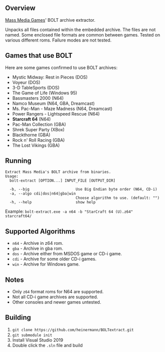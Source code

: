 ## Overview
[Mass Media Games](https://en.wikipedia.org/wiki/Mass_Media_Games)' BOLT archive extractor.

Unpacks all files contained within the embedded archive. The files are not named. Some enclosed file formats are common between games. Tested on various different roms. Failure modes are not tested.

## Games that use BOLT
Here are some games confirmed to use BOLT archives:
- Mystic Midway: Rest in Pieces (DOS)
- Voyeur (DOS)
- 3-D TableSports (DOS)
- The Game of Life (Windows 95)
- Bassmasters 2000 (N64)
- Namco Museum (N64, GBA, Dreamcast)
- Ms. Pac-Man - Maze Madness (N64, Dreamcast)
- Power Rangers - Lightspeed Rescue (N64)
- **Starcraft 64** (N64)
- Pac-Man Collection (GBA)
- Shrek Super Party (XBox)
- Blackthorne (GBA)
- Rock n' Roll Racing (GBA)
- The Lost Vikings (GBA)


## Running
```
Extract Mass Media's BOLT archive from binaries.
Usage:
  bolt-extract [OPTION...] INPUT_FILE [OUTPUT_DIR]

  -b, --big                     Use Big Endian byte order (N64, CD-i)
  -a, --algo cdi|dos|n64|gba|win
                                Choose algorithm to use. (default: "")
  -h, --help                    show help
```

Example: `bolt-extract.exe -a n64 -b "StarCraft 64 (U).z64" starcraft64/`

## Supported Algorithms
- `n64` - Archive in z64 rom.
- `gba` - Archive in gba rom.
- `dos` - Archive either from MSDOS game or CD-i game.
- `cdi` - Archive for some older CD-i games.
- `win` - Archive for Windows game.

## Notes
- Only `z64` format roms for N64 are supported.
- Not all CD-i game archives are supported.
- Other consoles and newer games untested.

## Building
1. `git clone https://github.com/heinermann/BOLTextract.git`
2. `git submodule init`
3. Install Visual Studio 2019
4. Double click the `.sln` file and build

